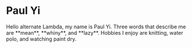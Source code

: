 # **Paul Yi**

<p>Hello alternate Lambda, my name is Paul Yi. Three words that describe me are **mean**, **whiny**, and **lazy**. Hobbies I enjoy are knitting, water polo, and watching paint dry.
